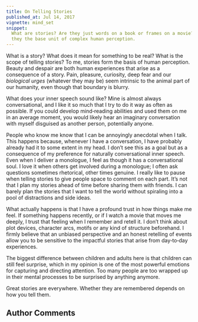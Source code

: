 ```yaml
---
title: On Telling Stories
published_at: Jul 14, 2017
vignette: mind_set
snippet:
  What are stories? Are they just words on a book or frames on a movie? To me,
  they the base unit of complex human perception.
---
```

What is a story? What does it mean for something to be real? What is the scope
of telling stories? To me, stories form the basis of human perception. Beauty
and despair are both human experiences that arise as a consequence of a story.
Pain, pleasure, curiosity, deep fear and our _biological urges_ (whatever they
may be) seem intrinsic to the animal part of our humanity, even though that
boundary is blurry.

What does your inner speech sound like? Mine is almost always conversational,
and I like it so much that I try to do it way as often as possible. If you could
develop mind‑reading abilities and used them on me in an average moment, you
would likely hear an imaginary conversation with myself disguised as another
person, potentially anyone.

People who know me know that I can be annoyingly anecdotal when I talk. This
happens because, whenever I have a conversation, I have probably already had it
to some extent in my head. I don’t see this as a goal but as a consequence of my
preference for naturally conversational inner speech. Even when I deliver a
monologue, I feel as though it has a conversational soul. I love it when others
get involved during a monologue; I often ask questions sometimes rhetorical,
other times genuine. I really like to pause when telling stories to give people
space to comment on each part. It’s not that I plan my stories ahead of time
before sharing them with friends. I can barely plan the stories that I want to
tell the world without spiraling into a pool of distractions and side ideas.

What actually happens is that I have a profound trust in how things make me
feel. If something happens recently, or if I watch a movie that moves me deeply,
I trust that feeling when I remember and retell it. I don’t think about plot
devices, character arcs, motifs or any kind of structure beforehand. I firmly
believe that an unbiased perspective and an honest retelling of events allow you
to be sensitive to the impactful stories that arise from day‑to‑day experiences.

The biggest difference between children and adults here is that children can
still feel surprise, which in my opinion is one of the most powerful emotions
for capturing and directing attention. Too many people are too wrapped up in
their mental processes to be surprised by anything anymore.

Great stories are everywhere. Whether they are remembered depends on how you
tell them.

## Author Comments
